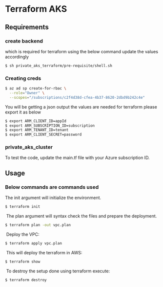 # Terraform AKS

## Requirements

### create backend 

which is required for terraform using the below command update the values accordingly

```bash
$ sh private_aks_terraform/pre-requisite/shell.sh
```

### Creating creds

```bash
$ az ad sp create-for-rbac \
  --role="Owner" \
  --scopes="/subscriptions/c2f4d38d-cfea-4b37-8620-2dbd9b242c4e"
```

You will be getting a json output the values are needed for terraform please export it as below
```bash
$ export ARM_CLIENT_ID=appId 
$ export ARM_SUBSCRIPTION_ID=subscription 
$ export ARM_TENANT_ID=tenant
$ export ARM_CLIENT_SECRET=password
```

### private_aks_cluster

To test the code, update the main.tf file with your Azure subscription ID.


## Usage

### Below commands are commands used

The init argument will initialize the environment.
```bash
$ terraform init
```
​
The plan argument will syntax check the files and prepare the deployment.
```bash
$ terraform plan -out vpc.plan
```
​
Deploy the VPC:
​
```bash
$ terraform apply vpc.plan
```
​
This will deploy the terraform in AWS:
​
```bash
$ terraform show
```
​
To destroy the setup done using terraform execute:
```bash
$ terraform destroy
```